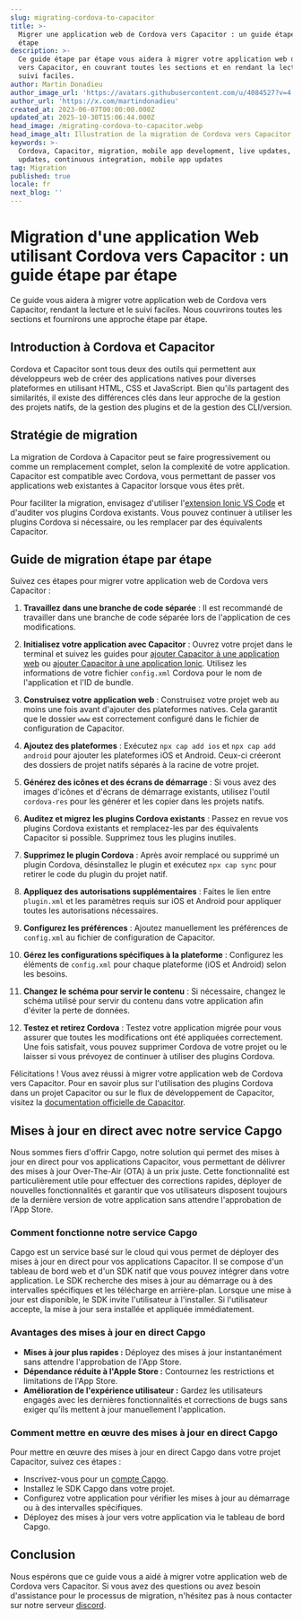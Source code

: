 ```yaml
---
slug: migrating-cordova-to-capacitor
title: >-
  Migrer une application web de Cordova vers Capacitor : un guide étape par
  étape
description: >-
  Ce guide étape par étape vous aidera à migrer votre application web de Cordova
  vers Capacitor, en couvrant toutes les sections et en rendant la lecture et le
  suivi faciles.
author: Martin Donadieu
author_image_url: 'https://avatars.githubusercontent.com/u/4084527?v=4'
author_url: 'https://x.com/martindonadieu'
created_at: 2023-06-07T00:00:00.000Z
updated_at: 2025-10-30T15:06:44.000Z
head_image: /migrating-cordova-to-capacitor.webp
head_image_alt: Illustration de la migration de Cordova vers Capacitor
keywords: >-
  Cordova, Capacitor, migration, mobile app development, live updates, OTA
  updates, continuous integration, mobile app updates
tag: Migration
published: true
locale: fr
next_blog: ''
---
```

# Migration d'une application Web utilisant Cordova vers Capacitor : un guide étape par étape

Ce guide vous aidera à migrer votre application web de Cordova vers Capacitor, rendant la lecture et le suivi faciles. Nous couvrirons toutes les sections et fournirons une approche étape par étape.

## Introduction à Cordova et Capacitor

Cordova et Capacitor sont tous deux des outils qui permettent aux développeurs web de créer des applications natives pour diverses plateformes en utilisant HTML, CSS et JavaScript. Bien qu'ils partagent des similarités, il existe des différences clés dans leur approche de la gestion des projets natifs, de la gestion des plugins et de la gestion des CLI/version.

## Stratégie de migration

La migration de Cordova à Capacitor peut se faire progressivement ou comme un remplacement complet, selon la complexité de votre application. Capacitor est compatible avec Cordova, vous permettant de passer vos applications web existantes à Capacitor lorsque vous êtes prêt.

Pour faciliter la migration, envisagez d'utiliser l'[extension Ionic VS Code](https://marketplace.visualstudio.com/items/?itemName=ionic.ionic) et d'auditer vos plugins Cordova existants. Vous pouvez continuer à utiliser les plugins Cordova si nécessaire, ou les remplacer par des équivalents Capacitor.

## Guide de migration étape par étape

Suivez ces étapes pour migrer votre application web de Cordova vers Capacitor :

1. **Travaillez dans une branche de code séparée** : Il est recommandé de travailler dans une branche de code séparée lors de l'application de ces modifications.

2. **Initialisez votre application avec Capacitor** : Ouvrez votre projet dans le terminal et suivez les guides pour [ajouter Capacitor à une application web](https://capacitorjs.com/docs/getting-started/#adding-capacitor-to-your-app) ou [ajouter Capacitor à une application Ionic](https://capacitorjs.com/docs/getting-started/with-ionic/#existing-ionic-project). Utilisez les informations de votre fichier `config.xml` Cordova pour le nom de l'application et l'ID de bundle.

3. **Construisez votre application web** : Construisez votre projet web au moins une fois avant d'ajouter des plateformes natives. Cela garantit que le dossier `www` est correctement configuré dans le fichier de configuration de Capacitor.

4. **Ajoutez des plateformes** : Exécutez `npx cap add ios` et `npx cap add android` pour ajouter les plateformes iOS et Android. Ceux-ci créeront des dossiers de projet natifs séparés à la racine de votre projet.

5. **Générez des icônes et des écrans de démarrage** : Si vous avez des images d'icônes et d'écrans de démarrage existants, utilisez l'outil `cordova-res` pour les générer et les copier dans les projets natifs.

6. **Auditez et migrez les plugins Cordova existants** : Passez en revue vos plugins Cordova existants et remplacez-les par des équivalents Capacitor si possible. Supprimez tous les plugins inutiles.

7. **Supprimez le plugin Cordova** : Après avoir remplacé ou supprimé un plugin Cordova, désinstallez le plugin et exécutez `npx cap sync` pour retirer le code du plugin du projet natif.

8. **Appliquez des autorisations supplémentaires** : Faites le lien entre `plugin.xml` et les paramètres requis sur iOS et Android pour appliquer toutes les autorisations nécessaires.

9. **Configurez les préférences** : Ajoutez manuellement les préférences de `config.xml` au fichier de configuration de Capacitor.

10. **Gérez les configurations spécifiques à la plateforme** : Configurez les éléments de `config.xml` pour chaque plateforme (iOS et Android) selon les besoins.

11. **Changez le schéma pour servir le contenu** : Si nécessaire, changez le schéma utilisé pour servir du contenu dans votre application afin d'éviter la perte de données.

12. **Testez et retirez Cordova** : Testez votre application migrée pour vous assurer que toutes les modifications ont été appliquées correctement. Une fois satisfait, vous pouvez supprimer Cordova de votre projet ou le laisser si vous prévoyez de continuer à utiliser des plugins Cordova.

Félicitations ! Vous avez réussi à migrer votre application web de Cordova vers Capacitor. Pour en savoir plus sur l'utilisation des plugins Cordova dans un projet Capacitor ou sur le flux de développement de Capacitor, visitez la [documentation officielle de Capacitor](https://capacitorjs.com/docs/).

## Mises à jour en direct avec notre service Capgo

Nous sommes fiers d'offrir Capgo, notre solution qui permet des mises à jour en direct pour vos applications Capacitor, vous permettant de délivrer des mises à jour Over-The-Air (OTA) à un prix juste. Cette fonctionnalité est particulièrement utile pour effectuer des corrections rapides, déployer de nouvelles fonctionnalités et garantir que vos utilisateurs disposent toujours de la dernière version de votre application sans attendre l'approbation de l'App Store.

### Comment fonctionne notre service Capgo

Capgo est un service basé sur le cloud qui vous permet de déployer des mises à jour en direct pour vos applications Capacitor. Il se compose d'un tableau de bord web et d'un SDK natif que vous pouvez intégrer dans votre application. Le SDK recherche des mises à jour au démarrage ou à des intervalles spécifiques et les télécharge en arrière-plan. Lorsque une mise à jour est disponible, le SDK invite l'utilisateur à l'installer. Si l'utilisateur accepte, la mise à jour sera installée et appliquée immédiatement.

### Avantages des mises à jour en direct Capgo

- **Mises à jour plus rapides :** Déployez des mises à jour instantanément sans attendre l'approbation de l'App Store.
- **Dépendance réduite à l'Apple Store :** Contournez les restrictions et limitations de l'App Store.
- **Amélioration de l'expérience utilisateur :** Gardez les utilisateurs engagés avec les dernières fonctionnalités et corrections de bugs sans exiger qu'ils mettent à jour manuellement l'application.

### Comment mettre en œuvre des mises à jour en direct Capgo

Pour mettre en œuvre des mises à jour en direct Capgo dans votre projet Capacitor, suivez ces étapes :
- Inscrivez-vous pour un [compte Capgo](https://console.capgo.app/).
- Installez le SDK Capgo dans votre projet.
- Configurez votre application pour vérifier les mises à jour au démarrage ou à des intervalles spécifiques.
- Déployez des mises à jour vers votre application via le tableau de bord Capgo.

## Conclusion

Nous espérons que ce guide vous a aidé à migrer votre application web de Cordova vers Capacitor. Si vous avez des questions ou avez besoin d'assistance pour le processus de migration, n'hésitez pas à nous contacter sur notre serveur [discord](https://discord.capgo.app).
